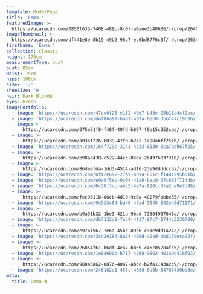 ```yaml
---
template: ModelPage
title: 'Emma '
featuredImage: >-
  https://ucarecdn.com/0850f633-7408-489c-8c0f-a0aee3b40606/-/crop/2048x1029/0,88/-/preview/
imageThumbnail: >-
  https://ucarecdn.com/df441e8e-8b19-49b2-98c7-ec6bd8776c3f/-/crop/263x341/0,29/-/preview/
firstName: 'Emma '
collection: Classic
height: 175cm
measurementType: bust
bust: 85cm
waist: 75cm
hips: 100cm
size: '12'
shoeSize: '9'
hair: Dark Blonde
eyes: Green
imagePortfolio:
  - image: 'https://ucarecdn.com/47ce0f25-e1f2-40d7-b43e-25b11a4cf2bc/'
  - image: 'https://ucarecdn.com/d4f06a97-baa1-497a-8eb8-dbbf47c19c8b/'
  - image: >-
      https://ucarecdn.com/375e31f8-f48f-40fd-b897-f0a15c352cae/-/crop/5346x3796/343,0/-/preview/
  - image: >-
      https://ucarecdn.com/a036f226-6839-47f0-b2ac-1e28abff251b/-/crop/263x333/0,37/-/preview/
  - image: 'https://ucarecdn.com/164f729c-3141-4c33-8530-0ca7adb67f25/'
  - image: >-
      https://ucarecdn.com/b98ad438-c522-44ec-85da-264376037310/-/crop/1366x1351/0,697/-/preview/
  - image: >-
      https://ucarecdn.com/86deefda-1dd3-4514-ad16-23e9ddddcc5a/-/crop/1712x1365/336,0/-/preview/
  - image: 'https://ucarecdn.com/6f42e692-27a9-4b94-851c-f1481995b31b/'
  - image: 'https://ucarecdn.com/e9a9f5ec-0c04-41a9-bac0-67c663f714d6/'
  - image: 'https://ucarecdn.com/6c30f3cc-a4c5-4e7a-820c-5fe2ce9e7d48/'
  - image: >-
      https://ucarecdn.com/fec9611b-06cb-4d10-9c0a-48279fabbe55/-/crop/5421x3936/579,64/-/preview/
  - image: 'https://ucarecdn.com/9e933c84-ba46-47ad-9645-342e46d71171/'
  - image: >-
      https://ucarecdn.com/b9a91b32-1be3-421a-9bad-73384907846a/-/crop/855x1059/0,223/-/preview/
  - image: 'https://ucarecdn.com/db7132c8-7ac4-4f17-8fc7-1744c3230799/'
  - image: >-
      https://ucarecdn.com/e9761567-7e6a-45bc-89c6-c31e9dd1a242/-/crop/1850x1470/599,13/-/preview/
  - image: 'https://ucarecdn.com/3cd2e184-8a24-408d-a2ad-ab8159ecc92f/'
  - image: >-
      https://ucarecdn.com/26054f61-b6df-4ea7-b859-c45c0528afc5/-/crop/1866x2504/3254,567/-/preview/
  - image: 'https://ucarecdn.com/1e04600b-b717-4268-9802-401a9d416f03/'
  - image: >-
      https://ucarecdn.com/980a3a62-087c-40a7-abcc-b2fa1143acc9/-/crop/805x1275/139,84/-/preview/
  - image: 'https://ucarecdn.com/246182d1-455c-4688-8a0b-5476f430bb3e/'
meta:
  title: Emma A
---
```


